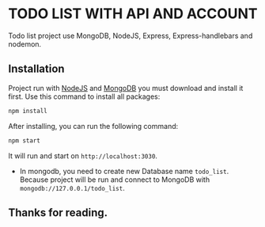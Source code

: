 # TODO LIST WITH API AND ACCOUNT
Todo list project use MongoDB, NodeJS, Express, Express-handlebars and nodemon.

## Installation
Project run with [NodeJS](https://nodejs.org/en) and [MongoDB](https://www.mongodb.com/) you must download and install it first.
Use this command to install all packages:
```bash
npm install
```

After installing, you can run the following command:
```bash
npm start
```
It will run and start on `http://localhost:3030`.

- In mongodb, you need to create new Database name `todo_list`. Because project will be run and connect to MongoDB with `mongodb://127.0.0.1/todo_list`.

## Thanks for reading.